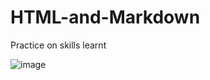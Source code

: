# HTML-and-Markdown
Practice on skills learnt 

![image](https://user-images.githubusercontent.com/87410280/125913665-ea51b350-7692-45cc-bac8-8a5494bf9be6.jpeg)
